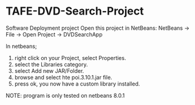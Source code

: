 # TAFE-DVD-Search-Project
Software Deployment project
Open this project in NetBeans:
NetBeans -> File -> Open Project -> DVDSearchApp

In netbeans;
1. right click on your Project, select Properties.
2. select the Libraries category.
3. select Add new JAR/Folder.
4. browse and select hte poi.3.10.1.jar file.
5. press ok, you now have a custom library installed.

NOTE: program is only tested on netbeans 8.0.1
